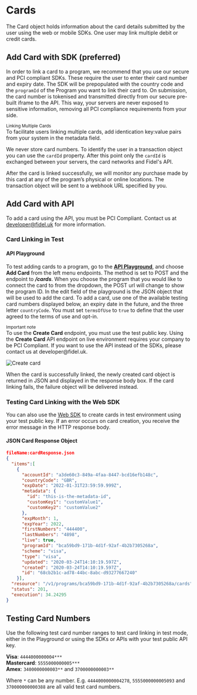 # Cards
The Card object holds information about the card details submitted by the user using the web or mobile SDKs. One user may link multiple debit or credit cards. 

## Add Card with SDK (preferred)

In order to link a card to a program, we recommend that you use our secure and PCI compliant SDKs. These require the user to enter their card number and expiry date. The SDK will be prepopulated with the country code and the `programId` of the Program you want to link their card to. On submission, the card number is tokenised and transmitted directly from our secure pre-built iframe to the API. This way, your servers are never exposed to sensitive information, removing all PCI compliance requirements from your side.

<div class="info-box">
  <small>Linking Multiple Cards</small><br/>
  To facilitate users linking multiple cards, add identication key:value pairs from your system in the metadata field.
</div> 

We never store card numbers. To identify the user in a transaction object you can use the `cardId` property. After this point only the `cardId` is exchanged between your servers, the card networks and Fidel's API.

After the card is linked successfully, we will monitor any purchase made by this card at any of the program’s physical or online locations. The transaction object will be sent to a webhook URL specified by you.

## Add Card with API

To add a card using the API, you must be PCI Compliant. Contact us at developer@fidel.uk for more information.

### Card Linking in Test

#### API Playground
To test adding cards to a program, go to the [**API Playground**](https://dashboard.fidel.uk/playground), and choose **Add Card** from the left menu endpoints.  The method is set to POST and the endpoint to **_/cards_**.  When you choose the program that you would like to connect the card to from the dropdown, the POST url will change to show the program ID.  In the edit field of the playground is the JSON object that will be used to add the card. To add a card, use one of the available testing card numbers displayed below, an expiry date in the future, and the three letter `countryCode`. You must set `termsOfUse` to `true` to define that the user agreed to the terms of use and opt-in. 

<div class="info-box">
    <small>Important note</small><br/>
    To use the <strong>Create Card</strong> endpoint, you must use the test public key. Using the <strong>Create Card</strong> API endpoint on live environment requires your company to be PCI Compliant. If you want to use the API instead of the SDKs, please contact us at developer@fidel.uk.
</div>

![Create card](https://docs.fidel.uk/assets/images/create-card.png "Create card")

When the card is successfully linked, the newly created card object is returned in JSON and displayed in the response body box. If the card linking fails, the failure object will be delivered instead.  

### Testing Card Linking with the Web SDK

You can also use the [Web SDK](/web-sdk) to create cards in test environment using your test public key. If an error occurs on card creation, you receive the error message in the HTTP response body.

#### JSON Card Response Object

```json
fileName:cardResponse.json
{
  "items":[
    {
      "accountId": "a3de60c3-849a-4faa-8447-bcd16efb148c",
      "countryCode": "GBR",
      "expDate": "2022-01-31T23:59:59.999Z",
      "metadata": {
        "id": "this-is-the-metadata-id",
        "customKey1": "customValue1",
        "customKey2": "customValue2"
      },
      "expMonth": 1,
      "expYear": 2022,
      "firstNumbers": "444400",
      "lastNumbers": "4898",
      "live": true,
      "programId": "bca59bd9-171b-4d1f-92af-4b2b7305268a",
      "scheme": "visa",
      "type": "visa",
      "updated": "2020-03-24T14:10:19.597Z",
      "created": "2020-03-24T14:10:19.597Z",
      "id": "68cb2b1c-ad78-44bc-8abc-d93277667240"
    }],
  "resource": "/v1/programs/bca59bd9-171b-4d1f-92af-4b2b7305268a/cards",
  "status": 201,
  "execution": 34.24295
}
```

## Testing Card Numbers

Use the following test card number ranges to test card linking in test mode, either in the Playground or using the SDKs or APIs with your test public API key.

**Visa**: `4444000000004***`  
**Mastercard**: `5555000000005***`  
**Amex**: `3400000000003**` and `3700000000003**`

Where `*` can be any number. E.g. `4444000000004278`, `5555000000005093` and `370000000000388` are all valid test card numbers.
